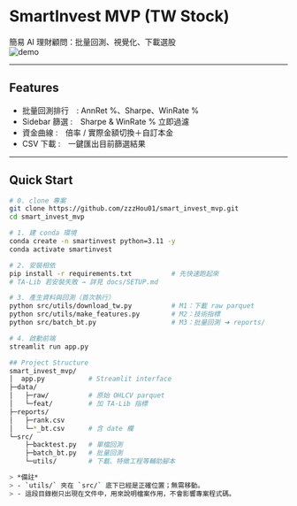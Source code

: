 # SmartInvest MVP (TW Stock)

簡易 AI 理財顧問：批量回測、視覺化、下載選股  
![demo](docs/screenshot.png) <!-- 之後可替換為實際截圖 -->

---

## Features
-  批量回測排行　: AnnRet %、Sharpe、WinRate %
-  Sidebar 篩選 :　Sharpe & WinRate % 立即過濾
-  資金曲線 :　倍率 / 實際金額切換＋自訂本金
-  CSV 下載 :　一鍵匯出目前篩選結果

---

## Quick Start

```bash
# 0. clone 專案
git clone https://github.com/zzzHou01/smart_invest_mvp.git
cd smart_invest_mvp

# 1. 建 conda 環境
conda create -n smartinvest python=3.11 -y
conda activate smartinvest

# 2. 安裝相依
pip install -r requirements.txt          # 先快速跑起來
# TA-Lib 若安裝失敗 → 詳見 docs/SETUP.md

# 3. 產生資料與回測（首次執行）
python src/utils/download_tw.py          # M1：下載 raw parquet
python src/utils/make_features.py        # M2：技術指標
python src/batch_bt.py                   # M3：批量回測 ➜ reports/

# 4. 啟動前端
streamlit run app.py

## Project Structure
smart_invest_mvp/
│  app.py           # Streamlit interface
├─data/
│   ├─raw/          # 原始 OHLCV parquet
│   └─feat/         # 加 TA-Lib 指標
├─reports/
│   ├─rank.csv
│   └─*_bt.csv      # 含 date 欄
└─src/
    ├─backtest.py   # 單檔回測
    ├─batch_bt.py   # 批量回測
    └─utils/        # 下載、特徵工程等輔助腳本

> *備註*  
> - `utils/` 夾在 `src/` 底下已經是正確位置；無需移動。  
> - 這段目錄樹只出現在文件中，用來說明檔案作用，不會影響專案程式碼。
